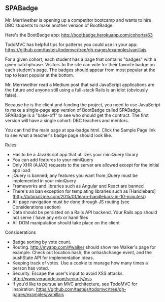 ## SPABadge

Mr. Merriwether is opening up a competitor bootcamp and wants to hire DBC students to make another version of BootBadge.

Here's the BootBadge app: http://bootbadge.herokuapp.com/cohorts/63

TodoMVC has helpful tips for patterns you could use in your app: https://github.com/tastejs/todomvc/tree/gh-pages/examples/vanillajs

For a given cohort, each student has a page that contains "badges" with a given catchphrase.
Visitors to the site can vote for their favorite badge on each student's page. The badges should appear from most popular at the top to least popular at the bottom.

Mr. Merriwether read a Medium post that said JavaScript applications are the future and anyone still using a full-stack Rails is an idiot (obviously false).

Because he is the client and funding the project, you need to use JavaScript to make a single-page app version of BootBadge called SPABadge. SPABadge is a "bake-off" to see who should get the contract. The first version will have a single cohort: DBC teachers and mentors.

You can find the main page at spa-badge.html. Click the Sample Page link to see what a teacher's badge page should look like.

Rules
- Has to be a JavaScript app that utilizes your miniQuery library
- You can add features to your miniQuery
- Only XHR (AJAX) requests to the server are allowed except for the initial app load
- jQuery is banned; any features you want from jQuery must be implemented in your miniQuery
- Frameworks and libraries such as Angular and React are banned
- There's an ban exception for templating libraries such as [Handlebars] (http://tutorialzine.com/2015/01/learn-handlebars-in-10-minutes/)
- All page navigation must be done through JS routing (see Considerations section)
- Data should be persisted on a Rails API backend. Your Rails app should not serve / have any erb or haml files
- All DOM manipulation should take place on the client

Considerations
- Badge sorting by vote count.
- Routing. http://myapp.com/#walker should show me Walker's page for example. Check out location.hash, the onhashchange event, and the pushState API for implementation ideas.
- Keeping track of votes. Use a cookie to manage how many times a person has voted.
- Security. Escape the user's input to avoid XSS attacks. http://www.veracode.com/security/xss
- If you'd like to pursue an MVC architecture, see TodoMVC for inspiration: https://github.com/tastejs/todomvc/tree/gh-pages/examples/vanillajs

